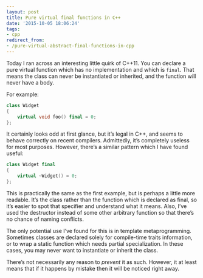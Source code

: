 ```yaml
---
layout: post
title: Pure virtual final functions in C++
date: '2015-10-05 18:06:24'
tags:
- cpp
redirect_from:
- /pure-virtual-abstract-final-functions-in-cpp
---
```


Today I ran across an interesting little quirk of C++11. You can declare a pure virtual function which has no implementation and which is `final`. That means the class can never be instantiated or inherited, and the function will never have a body.

For example:

```cpp
class Widget
{
    virtual void foo() final = 0;
};
```

It certainly looks odd at first glance, but it’s legal in C++, and seems to behave correctly on recent compilers. Admittedly, it’s completely useless for most purposes. However, there’s a similar pattern which I have found useful:

```cpp
class Widget final
{
    virtual ~Widget() = 0;
};
```

This is practically the same as the first example, but is perhaps a little more readable. It’s the class rather than the function which is declared as final, so it’s easier to spot that specifier and understand what it means. Also, I’ve used the destructor instead of some other arbitrary function so that there’s no chance of naming conflicts.

The only potential use I’ve found for this is in template metaprogramming. Sometimes classes are declared solely for compile-time traits information, or to wrap a static function which needs partial specialization. In these cases, you may never want to instantiate or inherit the class.

There’s not necessarily any reason to *prevent* it as such. However, it at least means that if it happens by mistake then it will be noticed right away.
